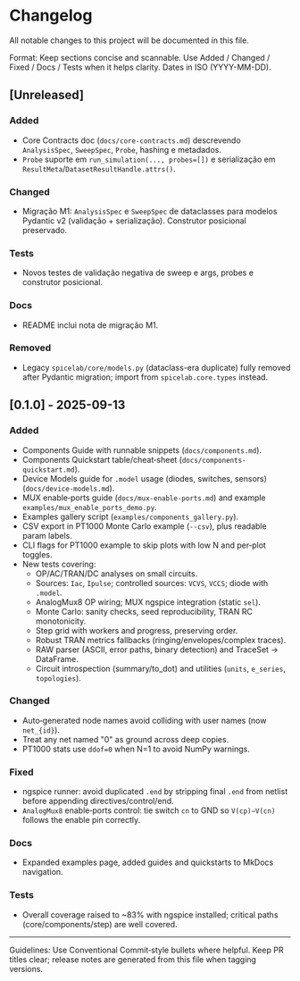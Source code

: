 # Changelog

All notable changes to this project will be documented in this file.

Format: Keep sections concise and scannable. Use Added / Changed / Fixed / Docs / Tests
when it helps clarity. Dates in ISO (YYYY-MM-DD).

## [Unreleased]
### Added
- Core Contracts doc (`docs/core-contracts.md`) descrevendo `AnalysisSpec`, `SweepSpec`, `Probe`, hashing e metadados.
- `Probe` suporte em `run_simulation(..., probes=[])` e serialização em `ResultMeta`/`DatasetResultHandle.attrs()`.

### Changed
- Migração M1: `AnalysisSpec` e `SweepSpec` de dataclasses para modelos Pydantic v2 (validação + serialização). Construtor posicional preservado.

### Tests
- Novos testes de validação negativa de sweep e args, probes e construtor posicional.

### Docs
- README inclui nota de migração M1.

### Removed
- Legacy `spicelab/core/models.py` (dataclass-era duplicate) fully removed after Pydantic migration; import from `spicelab.core.types` instead.

## [0.1.0] - 2025-09-13

### Added
- Components Guide with runnable snippets (`docs/components.md`).
- Components Quickstart table/cheat‑sheet (`docs/components-quickstart.md`).
- Device Models guide for `.model` usage (diodes, switches, sensors) (`docs/device-models.md`).
- MUX enable‑ports guide (`docs/mux-enable-ports.md`) and example `examples/mux_enable_ports_demo.py`.
- Examples gallery script (`examples/components_gallery.py`).
- CSV export in PT1000 Monte Carlo example (`--csv`), plus readable param labels.
- CLI flags for PT1000 example to skip plots with low N and per‑plot toggles.
- New tests covering:
  - OP/AC/TRAN/DC analyses on small circuits.
  - Sources: `Iac`, `Ipulse`; controlled sources: `VCVS`, `VCCS`; diode with `.model`.
  - AnalogMux8 OP wiring; MUX ngspice integration (static `sel`).
  - Monte Carlo: sanity checks, seed reproducibility, TRAN RC monotonicity.
  - Step grid with workers and progress, preserving order.
  - Robust TRAN metrics fallbacks (ringing/envelopes/complex traces).
  - RAW parser (ASCII, error paths, binary detection) and TraceSet → DataFrame.
  - Circuit introspection (summary/to_dot) and utilities (`units`, `e_series`, `topologies`).

### Changed
- Auto‑generated node names avoid colliding with user names (now `net_{id}`).
- Treat any net named "0" as ground across deep copies.
- PT1000 stats use `ddof=0` when N=1 to avoid NumPy warnings.

### Fixed
- ngspice runner: avoid duplicated `.end` by stripping final `.end` from netlist before
  appending directives/control/end.
- `AnalogMux8` enable‑ports control: tie switch `cn` to GND so `V(cp)−V(cn)` follows
  the enable pin correctly.

### Docs
- Expanded examples page, added guides and quickstarts to MkDocs navigation.

### Tests
- Overall coverage raised to ~83% with ngspice installed; critical paths (core/components/step)
  are well covered.

---

Guidelines: Use Conventional Commit‑style bullets where helpful. Keep PR titles
clear; release notes are generated from this file when tagging versions.
